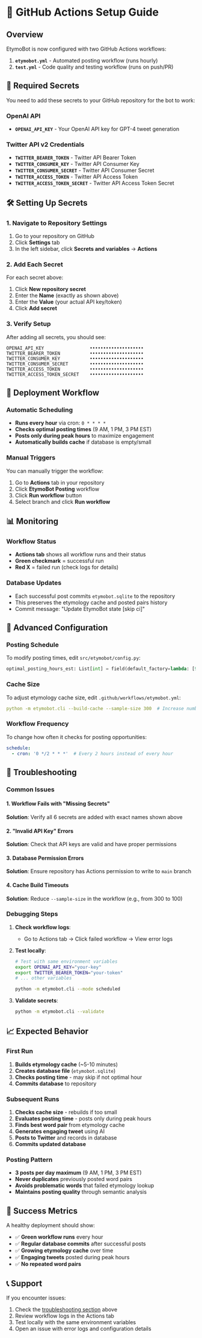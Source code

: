 # 🤖 GitHub Actions Setup Guide

## Overview

EtymoBot is now configured with two GitHub Actions workflows:

1. **`etymobot.yml`** - Automated posting workflow (runs hourly)
2. **`test.yml`** - Code quality and testing workflow (runs on push/PR)

## 🔐 Required Secrets

You need to add these secrets to your GitHub repository for the bot to work:

### OpenAI API
- **`OPENAI_API_KEY`** - Your OpenAI API key for GPT-4 tweet generation

### Twitter API v2 Credentials
- **`TWITTER_BEARER_TOKEN`** - Twitter API Bearer Token
- **`TWITTER_CONSUMER_KEY`** - Twitter API Consumer Key  
- **`TWITTER_CONSUMER_SECRET`** - Twitter API Consumer Secret
- **`TWITTER_ACCESS_TOKEN`** - Twitter API Access Token
- **`TWITTER_ACCESS_TOKEN_SECRET`** - Twitter API Access Token Secret

## 🛠️ Setting Up Secrets

### 1. Navigate to Repository Settings
1. Go to your repository on GitHub
2. Click **Settings** tab
3. In the left sidebar, click **Secrets and variables** → **Actions**

### 2. Add Each Secret
For each secret above:
1. Click **New repository secret**
2. Enter the **Name** (exactly as shown above)
3. Enter the **Value** (your actual API key/token)
4. Click **Add secret**

### 3. Verify Setup
After adding all secrets, you should see:
```
OPENAI_API_KEY                 ••••••••••••••••••••
TWITTER_BEARER_TOKEN           ••••••••••••••••••••
TWITTER_CONSUMER_KEY           ••••••••••••••••••••
TWITTER_CONSUMER_SECRET        ••••••••••••••••••••
TWITTER_ACCESS_TOKEN           ••••••••••••••••••••
TWITTER_ACCESS_TOKEN_SECRET    ••••••••••••••••••••
```

## 🚀 Deployment Workflow

### Automatic Scheduling
- **Runs every hour** via cron: `0 * * * *`
- **Checks optimal posting times** (9 AM, 1 PM, 3 PM EST)
- **Posts only during peak hours** to maximize engagement
- **Automatically builds cache** if database is empty/small

### Manual Triggers
You can manually trigger the workflow:
1. Go to **Actions** tab in your repository
2. Click **EtymoBot Posting** workflow
3. Click **Run workflow** button
4. Select branch and click **Run workflow**

## 📊 Monitoring

### Workflow Status
- **Actions tab** shows all workflow runs and their status
- **Green checkmark** = successful run
- **Red X** = failed run (check logs for details)

### Database Updates
- Each successful post commits `etymobot.sqlite` to the repository
- This preserves the etymology cache and posted pairs history
- Commit message: "Update EtymoBot state [skip ci]"

## 🔧 Advanced Configuration

### Posting Schedule
To modify posting times, edit `src/etymobot/config.py`:
```python
optimal_posting_hours_est: List[int] = field(default_factory=lambda: [9, 13, 15])
```

### Cache Size
To adjust etymology cache size, edit `.github/workflows/etymobot.yml`:
```yaml
python -m etymobot.cli --build-cache --sample-size 300  # Increase number
```

### Workflow Frequency
To change how often it checks for posting opportunities:
```yaml
schedule:
  - cron: '0 */2 * * *'  # Every 2 hours instead of every hour
```

## 🚨 Troubleshooting

### Common Issues

#### 1. Workflow Fails with "Missing Secrets"
**Solution**: Verify all 6 secrets are added with exact names shown above

#### 2. "Invalid API Key" Errors
**Solution**: Check that API keys are valid and have proper permissions

#### 3. Database Permission Errors
**Solution**: Ensure repository has Actions permission to write to `main` branch

#### 4. Cache Build Timeouts
**Solution**: Reduce `--sample-size` in the workflow (e.g., from 300 to 100)

### Debugging Steps

1. **Check workflow logs**:
   - Go to Actions tab → Click failed workflow → View error logs

2. **Test locally**:
   ```bash
   # Test with same environment variables
   export OPENAI_API_KEY="your-key"
   export TWITTER_BEARER_TOKEN="your-token"
   # ... other variables
   
   python -m etymobot.cli --mode scheduled
   ```

3. **Validate secrets**:
   ```bash
   python -m etymobot.cli --validate
   ```

## 📈 Expected Behavior

### First Run
1. **Builds etymology cache** (~5-10 minutes)
2. **Creates database file** (`etymobot.sqlite`)
3. **Checks posting time** - may skip if not optimal hour
4. **Commits database** to repository

### Subsequent Runs
1. **Checks cache size** - rebuilds if too small
2. **Evaluates posting time** - posts only during peak hours
3. **Finds best word pair** from etymology cache
4. **Generates engaging tweet** using AI
5. **Posts to Twitter** and records in database
6. **Commits updated database**

### Posting Pattern
- **3 posts per day maximum** (9 AM, 1 PM, 3 PM EST)
- **Never duplicates** previously posted word pairs
- **Avoids problematic words** that failed etymology lookup
- **Maintains posting quality** through semantic analysis

## 🎯 Success Metrics

A healthy deployment should show:
- ✅ **Green workflow runs** every hour
- ✅ **Regular database commits** after successful posts
- ✅ **Growing etymology cache** over time
- ✅ **Engaging tweets** posted during peak hours
- ✅ **No repeated word pairs**

## 📞 Support

If you encounter issues:
1. Check the [troubleshooting section](#troubleshooting) above
2. Review workflow logs in the Actions tab
3. Test locally with the same environment variables
4. Open an issue with error logs and configuration details 